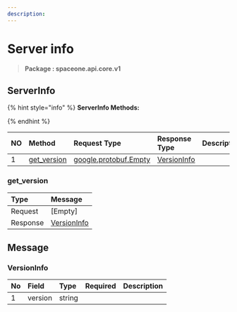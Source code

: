 ```yaml
---
description:  
---
```

# Server info

>  **Package : spaceone.api.core.v1**

## ServerInfo

{% hint style="info" %}
**ServerInfo Methods:**

{%  endhint %}


| NO |  Method | Request Type | Response Type | Description |
| :--- | :--- | :--- | :--- | :--- |
| 1 | [get_version](Server-info.md#get_version)|[google.protobuf.Empty](https://github.com/protocolbuffers/protobuf/blob/master/src/google/protobuf/empty.proto)| [VersionInfo](Server-info.md#versioninfo) |  |

### get_version



| Type | Message |
| :--- | :--- |
| Request | [Empty] |
| Response |  [VersionInfo](Server-info.md#versioninfo)  |





## Message

### VersionInfo
| No | Field | Type | Required | Description |
| :--- | :--- | :--- | :--- | :--- |
| 1 | version |string|||
